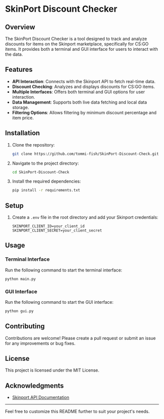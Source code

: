 # SkinPort Discount Checker

## Overview
The SkinPort Discount Checker is a tool designed to track and analyze discounts for items on the Skinport marketplace, specifically for CS:GO items. It provides both a terminal and GUI interface for users to interact with the data.

## Features
- **API Interaction**: Connects with the Skinport API to fetch real-time data.
- **Discount Checking**: Analyzes and displays discounts for CS:GO items.
- **Multiple Interfaces**: Offers both terminal and GUI options for user interaction.
- **Data Management**: Supports both live data fetching and local data storage.
- **Filtering Options**: Allows filtering by minimum discount percentage and item price.

## Installation
1. Clone the repository:
   ```bash
   git clone https://github.com/tommi-fish/SkinPort-Discount-Check.git
   ```
2. Navigate to the project directory:
   ```bash
   cd SkinPort-Discount-Check
   ```
3. Install the required dependencies:
   ```bash
   pip install -r requirements.txt
   ```

## Setup
1. Create a `.env` file in the root directory and add your Skinport credentials:
   ```env
   SKINPORT_CLIENT_ID=your_client_id
   SKINPORT_CLIENT_SECRET=your_client_secret
   ```

## Usage
### Terminal Interface
Run the following command to start the terminal interface:
```bash
python main.py
```

### GUI Interface
Run the following command to start the GUI interface:
```bash
python gui.py
```

## Contributing
Contributions are welcome! Please create a pull request or submit an issue for any improvements or bug fixes.

## License
This project is licensed under the MIT License.

## Acknowledgments
- [Skinport API Documentation](https://docs.skinport.com/)

---

Feel free to customize this README further to suit your project's needs.
